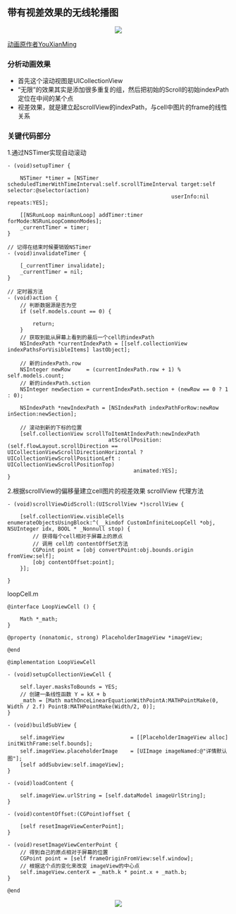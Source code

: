 ## 带有视差效果的无线轮播图

<p align="center"> 
<img src="https://github.com/sunnnybear/Zeno-Blog/blob/master/content/images/infinalloop.png">
</p> 

[动画原作者YouXianMing](https://github.com/YouXianMing/Animations)

### 分析动画效果
- 首先这个滚动视图是UICollectionView
- “无限”的效果其实是添加很多重复的组，然后把初始的Scroll的初始indexPath定位在中间的某个点
- 视差效果，就是建立起scrollView的indexPath，与cell中图片的frame的线性关系

### 关键代码部分

1.通过NSTimer实现自动滚动

```objc
- (void)setupTimer {
    
    NSTimer *timer = [NSTimer scheduledTimerWithTimeInterval:self.scrollTimeInterval target:self selector:@selector(action)
                                                    userInfo:nil repeats:YES];
    
    [[NSRunLoop mainRunLoop] addTimer:timer forMode:NSRunLoopCommonModes];
    _currentTimer = timer;
}

// 记得在结束时候要销毁NSTimer
- (void)invalidateTimer {
    
    [_currentTimer invalidate];
    _currentTimer = nil;
}

// 定时器方法
- (void)action {
    // 判断数据源是否为空
    if (self.models.count == 0) {
        
        return;
    }
    // 获取到能从屏幕上看到的最后一个cell的indexPath
    NSIndexPath *currentIndexPath = [[self.collectionView indexPathsForVisibleItems] lastObject];
    
    // 新的indexPath.row
    NSInteger newRow     = (currentIndexPath.row + 1) % self.models.count;
    // 新的indexPath.sction
    NSInteger newSection = currentIndexPath.section + (newRow == 0 ? 1 : 0);
    
    NSIndexPath *newIndexPath = [NSIndexPath indexPathForRow:newRow inSection:newSection];
    
    // 滚动到新的下标的位置
    [self.collectionView scrollToItemAtIndexPath:newIndexPath
                                atScrollPosition:(self.flowLayout.scrollDirection == UICollectionViewScrollDirectionHorizontal ? UICollectionViewScrollPositionLeft : UICollectionViewScrollPositionTop)
                                        animated:YES];
}

```

2.根据scrollView的偏移量建立cell图片的视差效果
scrollView 代理方法

```objc
- (void)scrollViewDidScroll:(UIScrollView *)scrollView {
    
    [self.collectionView.visibleCells enumerateObjectsUsingBlock:^(__kindof CustomInfiniteLoopCell *obj, NSUInteger idx, BOOL * _Nonnull stop) {
        // 获得每个cell相对于屏幕上的原点
        // 调用 cell的 contentOffSet方法
        CGPoint point = [obj convertPoint:obj.bounds.origin fromView:self];
        [obj contentOffset:point];
    }];

}

```

loopCell.m

```objc
@interface LoopViewCell () {
    
    Math *_math;
}

@property (nonatomic, strong) PlaceholderImageView *imageView;

@end

@implementation LoopViewCell

- (void)setupCollectionViewCell {
    
    self.layer.masksToBounds = YES;
    // 创建一条线性函数 Y = kX + b
    _math = [Math mathOnceLinearEquationWithPointA:MATHPointMake(0, Width / 2.f) PointB:MATHPointMake(Width/2, 0)];
}

- (void)buildSubView {
    
    self.imageView                     = [[PlaceholderImageView alloc] initWithFrame:self.bounds];
    self.imageView.placeholderImage    = [UIImage imageNamed:@"详情默认图"];
    [self addSubview:self.imageView];
}

- (void)loadContent {
        
    self.imageView.urlString = [self.dataModel imageUrlString];
}

- (void)contentOffset:(CGPoint)offset {
    
    [self resetImageViewCenterPoint];
}

- (void)resetImageViewCenterPoint {
    // 得到自己的原点相对于屏幕的位置
    CGPoint point = [self frameOriginFromView:self.window];
    // 根据这个点的变化来改变 imageView的中心点
    self.imageView.centerX = _math.k * point.x + _math.b;
}

@end
```
<p align="center"> 
<img src="https://github.com/sunnnybear/Zeno-Blog/blob/master/content/images/infinalloop.png">
</p> 

